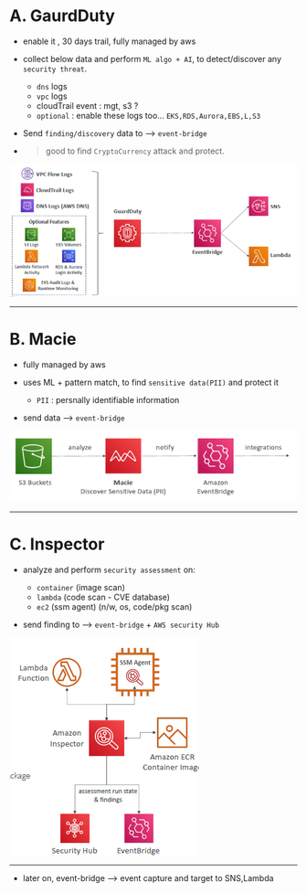 # A. GaurdDuty
- enable it , 30 days trail, fully managed by aws
- collect below data and perform `ML algo + AI`, to detect/discover any `security threat`.
  - `dns` logs
  - `vpc` logs
  - cloudTrail event : mgt, s3 ?
  - `optional` : enable these logs too... `EKS,RDS,Aurora,EBS,L,S3`
- Send `finding/discovery` data to --> `event-bridge`

- > good to find `CryptoCurrency` attack and protect.

![img_2.png](../99_img/security/others/img_2.png)

---
# B. Macie
- fully managed by aws
- uses ML + pattern match, to find `sensitive data(PII)` and protect it
  - `PII` :  persnally identifiable information
  
- send data --> `event-bridge`

![img_4.png](../99_img/security/others/img_4.png)

---
# C. Inspector
- analyze and perform `security assessment` on:
  - `container` (image scan)
  - `lambda` (code scan - CVE database)
  - `ec2` (ssm agent)  (n/w, os, code/pkg scan)
  
- send finding to -->  `event-bridge` + `AWS security Hub`

![img_3.png](../99_img/security/others/img_3.png)

---
- later on, event-bridge --> event capture and target to SNS,Lambda 
  
